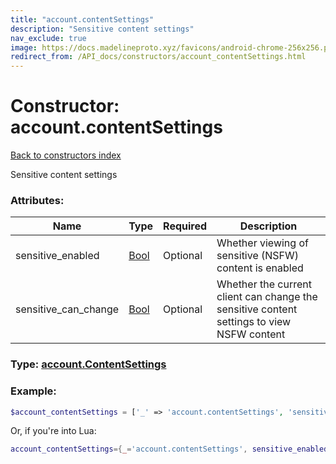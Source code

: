 ```yaml
---
title: "account.contentSettings"
description: "Sensitive content settings"
nav_exclude: true
image: https://docs.madelineproto.xyz/favicons/android-chrome-256x256.png
redirect_from: /API_docs/constructors/account_contentSettings.html
---
```

# Constructor: account.contentSettings  
[Back to constructors index](index.md)



Sensitive content settings

### Attributes:

| Name     |    Type       | Required | Description |
|----------|---------------|----------|-------------|
|sensitive\_enabled|[Bool](../types/Bool.md) | Optional|Whether viewing of sensitive (NSFW) content is enabled|
|sensitive\_can\_change|[Bool](../types/Bool.md) | Optional|Whether the current client can change the sensitive content settings to view NSFW content|



### Type: [account.ContentSettings](../types/account.ContentSettings.md)


### Example:

```php
$account_contentSettings = ['_' => 'account.contentSettings', 'sensitive_enabled' => Bool, 'sensitive_can_change' => Bool];
```  


Or, if you're into Lua:

```lua
account_contentSettings={_='account.contentSettings', sensitive_enabled=Bool, sensitive_can_change=Bool}

```


